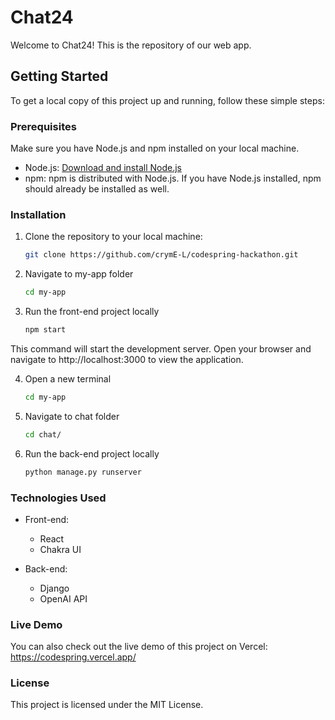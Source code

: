 # Chat24

Welcome to Chat24! This is the repository of our web app.

## Getting Started

To get a local copy of this project up and running, follow these simple steps:

### Prerequisites

Make sure you have Node.js and npm installed on your local machine.

- Node.js: [Download and install Node.js](https://nodejs.org/)
- npm: npm is distributed with Node.js. If you have Node.js installed, npm should already be installed as well.

### Installation

1. Clone the repository to your local machine:

   ```bash
   git clone https://github.com/crymE-L/codespring-hackathon.git

2. Navigate to my-app folder

   ```bash
   cd my-app

3. Run the front-end project locally

   ```bash
   npm start

This command will start the development server. Open your browser and navigate to http://localhost:3000 to view the application.

4. Open a new terminal

   ```bash
   cd my-app

5. Navigate to chat folder

   ```bash
   cd chat/

6. Run the back-end project locally

   ```bash
   python manage.py runserver

### Technologies Used

- Front-end:
  - React
  - Chakra UI

- Back-end:
  - Django
  - OpenAI API

### Live Demo

You can also check out the live demo of this project on Vercel: https://codespring.vercel.app/

### License

This project is licensed under the MIT License.